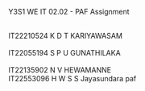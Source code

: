 Y3S1 WE IT 02.02 - PAF Assignment


<br>IT22210524 K D T KARIYAWASAM</br>
<br>IT22055194 S P U GUNATHILAKA</br>
<br>IT22135902 N V HEWAMANNE</br>
IT22553096 H W S S Jayasundara
paf

